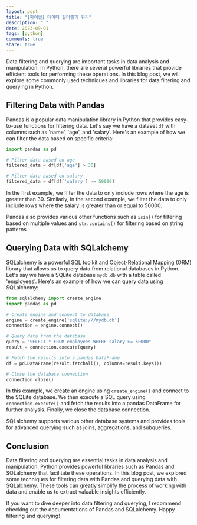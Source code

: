 ```yaml
---
layout: post
title: "[파이썬] 데이터 필터링과 쿼리"
description: " "
date: 2023-09-01
tags: [python]
comments: true
share: true
---
```


Data filtering and querying are important tasks in data analysis and manipulation. In Python, there are several powerful libraries that provide efficient tools for performing these operations. In this blog post, we will explore some commonly used techniques and libraries for data filtering and querying in Python.

## Filtering Data with Pandas

Pandas is a popular data manipulation library in Python that provides easy-to-use functions for filtering data. Let's say we have a dataset `df` with columns such as 'name', 'age', and 'salary'. Here's an example of how we can filter the data based on specific criteria:

```python
import pandas as pd

# Filter data based on age
filtered_data = df[df['age'] > 30]

# Filter data based on salary
filtered_data = df[df['salary'] >= 50000]
```

In the first example, we filter the data to only include rows where the age is greater than 30. Similarly, in the second example, we filter the data to only include rows where the salary is greater than or equal to 50000.

Pandas also provides various other functions such as `isin()` for filtering based on multiple values and `str.contains()` for filtering based on string patterns.

## Querying Data with SQLalchemy

SQLalchemy is a powerful SQL toolkit and Object-Relational Mapping (ORM) library that allows us to query data from relational databases in Python. Let's say we have a SQLite database `mydb.db` with a table called 'employees'. Here's an example of how we can query data using SQLalchemy:

```python
from sqlalchemy import create_engine
import pandas as pd

# Create engine and connect to database
engine = create_engine('sqlite:///mydb.db')
connection = engine.connect()

# Query data from the database
query = "SELECT * FROM employees WHERE salary >= 50000"
result = connection.execute(query)

# Fetch the results into a pandas DataFrame
df = pd.DataFrame(result.fetchall(), columns=result.keys())

# Close the database connection
connection.close()
```

In this example, we create an engine using `create_engine()` and connect to the SQLite database. We then execute a SQL query using `connection.execute()` and fetch the results into a pandas DataFrame for further analysis. Finally, we close the database connection.

SQLalchemy supports various other database systems and provides tools for advanced querying such as joins, aggregations, and subqueries.

## Conclusion

Data filtering and querying are essential tasks in data analysis and manipulation. Python provides powerful libraries such as Pandas and SQLalchemy that facilitate these operations. In this blog post, we explored some techniques for filtering data with Pandas and querying data with SQLalchemy. These tools can greatly simplify the process of working with data and enable us to extract valuable insights efficiently.

If you want to dive deeper into data filtering and querying, I recommend checking out the documentations of Pandas and SQLalchemy. Happy filtering and querying!